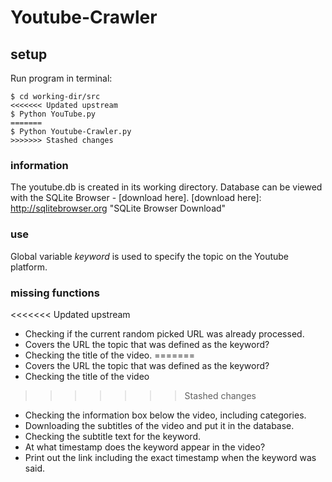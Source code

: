 Youtube-Crawler
=========================
## setup
Run program in terminal:

```
$ cd working-dir/src
<<<<<<< Updated upstream
$ Python YouTube.py
=======
$ Python Youtube-Crawler.py
>>>>>>> Stashed changes
```
### information
The youtube.db is created in its working directory.
Database can be viewed with the SQLite Browser - [download here].
[download here]: http://sqlitebrowser.org "SQLite Browser Download"

### use
Global variable *keyword* is used to specify the topic on the Youtube platform. 

### missing functions
<<<<<<< Updated upstream
- Checking if the current random picked URL was already processed.
- Covers the URL the topic that was defined as the keyword?
- Checking the title of the video.
=======
- Covers the URL the topic that was defined as the keyword?
- Checking the title of the video
>>>>>>> Stashed changes
- Checking the information box below the video, including categories. 
- Downloading the subtitles of the video and put it in the database.
- Checking the subtitle text for the keyword.
- At what timestamp does the keyword appear in the video?
- Print out the link including the exact timestamp when the keyword was said.

